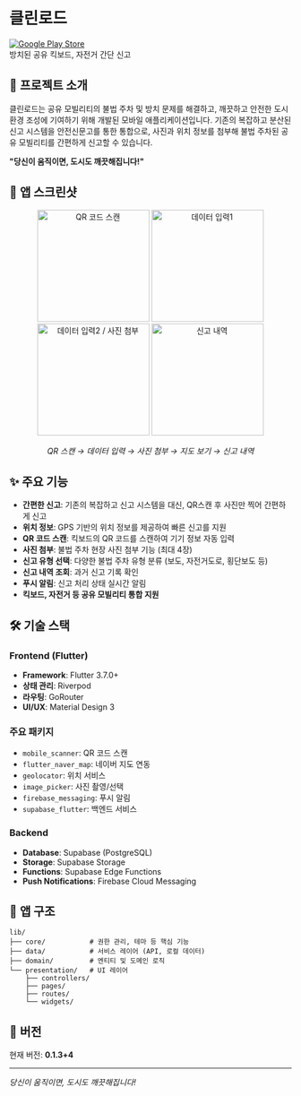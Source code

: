 # 클린로드

[![Google Play Store](https://img.shields.io/badge/Google%20Play-클린로드-414141?style=for-the-badge&logo=google-play&logoColor=white)](https://play.google.com/store/apps/details?id=com.minestroneteam.pmgoroshi)   
방치된 공유 킥보드, 자전거 간단 신고

## 📱 프로젝트 소개

클린로드는 공유 모빌리티의 불법 주차 및 방치 문제를 해결하고, 깨끗하고 안전한 도시 환경 조성에 기여하기 위해 개발된 모바일 애플리케이션입니다. 기존의 복잡하고 분산된 신고 시스템을 안전신문고를 통한 통합으로, 사진과 위치 정보를 첨부해 불법 주차된 공유 모빌리티를 간편하게 신고할 수 있습니다.

**"당신이 움직이면, 도시도 깨끗해집니다!"**

## 📱 앱 스크린샷

<div align="center">
  <img src="https://play-lh.googleusercontent.com/e4cKKJnoDn4cx_fX-I8u9Qm24T0bIasfhztejbChiyDC90oma_0OH5NnfAzsh5U0aQ=w5120-h2880-rw" width="200" alt="QR 코드 스캔"/>
  <img src="https://play-lh.googleusercontent.com/1s9jvkjlIF81E6SLGy2HkmBzpeEkHt2cyMmvF2Zgs55fR_tMTwd9NYVtwmt709a8Qw=w5120-h2880-rw" width="200" alt="데이터 입력1"/>
  <img src="https://play-lh.googleusercontent.com/XHgO85Z3lEmLEfEXo6MQqOk2vm8Dq5HE8X8VHZBEfZ9nRB5PWUEyhW8JRHu2r2KKvYjp=w5120-h2880-rw" width="200" alt="데이터 입력2 / 사진 첨부"/>
  <img src="https://play-lh.googleusercontent.com/Bbllmwtg6mBR7OAsQ0V-EdMof4qvr5V9H-7bb06KJx1OtOi_RUZtbfu23QxF1Y-vf-SQ=w5120-h2880-rw" width="200" alt="신고 내역"/>
</div>

<p align="center">
  <em>QR 스캔 → 데이터 입력 → 사진 첨부 → 지도 보기 → 신고 내역</em>
</p>

## ✨ 주요 기능

- **간편한 신고**: 기존의 복잡하고 신고 시스템을 대신, QR스캔 후 사진만 찍어 간편하게 신고
- **위치 정보**: GPS 기반의 위치 정보를 제공하여 빠른 신고를 지원
- **QR 코드 스캔**: 킥보드의 QR 코드를 스캔하여 기기 정보 자동 입력
- **사진 첨부**: 불법 주차 현장 사진 첨부 기능 (최대 4장)
- **신고 유형 선택**: 다양한 불법 주차 유형 분류 (보도, 자전거도로, 횡단보도 등)
- **신고 내역 조회**: 과거 신고 기록 확인
- **푸시 알림**: 신고 처리 상태 실시간 알림
- **킥보드, 자전거 등 공유 모빌리티 통합 지원**

## 🛠 기술 스택

### Frontend (Flutter)
- **Framework**: Flutter 3.7.0+
- **상태 관리**: Riverpod
- **라우팅**: GoRouter
- **UI/UX**: Material Design 3

### 주요 패키지
- `mobile_scanner`: QR 코드 스캔
- `flutter_naver_map`: 네이버 지도 연동
- `geolocator`: 위치 서비스
- `image_picker`: 사진 촬영/선택
- `firebase_messaging`: 푸시 알림
- `supabase_flutter`: 백엔드 서비스

### Backend
- **Database**: Supabase (PostgreSQL)
- **Storage**: Supabase Storage
- **Functions**: Supabase Edge Functions
- **Push Notifications**: Firebase Cloud Messaging

## 📱 앱 구조

```
lib/
├── core/           # 권한 관리, 테마 등 핵심 기능
├── data/           # 서비스 레이어 (API, 로컬 데이터)
├── domain/         # 엔티티 및 도메인 로직
└── presentation/   # UI 레이어
    ├── controllers/
    ├── pages/
    ├── routes/
    └── widgets/
```
## 📄 버전

현재 버전: **0.1.3+4**

---

_당신이 움직이면, 도시도 깨끗해집니다!_
